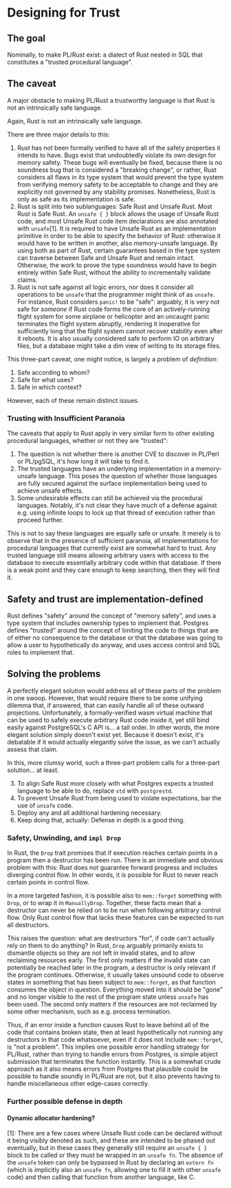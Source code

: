 # Designing for Trust

## The goal
Nominally, to make PL/Rust exist: a dialect of Rust nested in SQL that constitutes a "trusted procedural language".

## The caveat
A major obstacle to making PL/Rust a trustworthy language is that Rust is not an intrinsically safe language.

Again, Rust is not an intrinsically safe language.

There are three major details to this:

1. Rust has not been formally verified to have all of the safety properties it intends to have. Bugs exist that undoubtedly violate its own design for memory safety. These bugs will eventually be fixed, because there is no soundness bug that is considered a "breaking change", or rather, Rust considers all flaws in its type system that would prevent the type system from verifying memory safety to be acceptable to change and they are explicitly not governed by any stability promises. Nonetheless, Rust is only as safe as its implementation is safe.
2. Rust is split into two sublanguages: Safe Rust and Unsafe Rust. Most Rust is Safe Rust. An `unsafe { }` block allows the usage of Unsafe Rust code, and most Unsafe Rust code item declarations are also annotated with `unsafe`[1]. It is required to have Unsafe Rust as an implementation primitive in order to be able to specify the behavior of Rust: otherwise it would have to be written in another, also memory-unsafe language. By using both as part of Rust, certain guarantees based in the type system can traverse between Safe and Unsafe Rust and remain intact. Otherwise, the work to prove the type soundness would have to begin entirely within Safe Rust, without the ability to incrementally validate claims.
3. Rust is not safe against all logic errors, nor does it consider all operations to be `unsafe` that the programmer might think of as `unsafe`. For instance, Rust considers `panic!` to be "safe": arguably, it is very not safe for _someone_ if Rust code forms the core of an actively-running flight system for some airplane or helicopter and an uncaught panic terminates the flight system abruptly, rendering it inoperative for sufficiently long that the flight system cannot recover stability even after it reboots. It is also usually considered safe to perform IO on arbitrary files, but a database might take a dim view of writing to its storage files.

This three-part caveat, one might notice, is largely a problem of _definition_:

1. Safe according to whom?
2. Safe for what uses?
3. Safe in which context?

However, each of these remain distinct issues.

### Trusting with Insufficient Paranoia

The caveats that apply to Rust apply in very similar form to other existing procedural languages, whether or not they are "trusted":
1. The question is not whether there is another CVE to discover in PL/Perl or PL/pgSQL, it's how long it will take to find it.
2. The trusted languages have an underlying implementation in a memory-unsafe language. This poses the question of whether those languages are fully secured against the surface implementation being used to achieve unsafe effects.
3. Some undesirable effects can still be achieved via the procedural languages. Notably, it's not clear they have much of a defense against e.g. using infinite loops to lock up that thread of execution rather than proceed further.

This is not to say these languages are equally safe or unsafe. It merely is to observe that in the presence of sufficient paranoia, all implementations for procedural languages that currently exist are somewhat hard to trust. Any trusted language still means allowing arbitrary users with access to the database to execute essentially arbitrary code within that database. If there is a weak point and they care enough to keep searching, then they will find it.

## Safety and trust are implementation-defined

Rust defines "safety" around the concept of "memory safety", and uses a type system that includes ownership types to implement that.
Postgres defines "trusted" around the concept of limiting the code to things that are of either no consequence to the database or that the database was going to allow a user to hypothetically do anyway, and uses access control and SQL roles to implement that.

## Solving the problems

A perfectly elegant solution would address all of these parts of the problem in one swoop.
However, that would require there to be some unifying dilemma that, if answered, that can easily handle all of these outward projections.
Unfortunately, a formally-verified wasm virtual machine that can be used to safely execute arbitrary Rust code inside it,
yet still bind easily against PostgreSQL's C API is... a tall order. In other words, the more elegant solution simply doesn't exist yet.
Because it doesn't exist, it's debatable if it would actually elegantly solve the issue, as we can't actually assess that claim.

In this, more clumsy world, such a three-part problem calls for a three-part solution... at least.

3. To align Safe Rust more closely with what Postgres expects a trusted language to be able to do, replace `std` with `postgrestd`.
2. To prevent Unsafe Rust from being used to violate expectations, bar the use of `unsafe` code.
1. Deploy any and all additional hardening necessary.
0. Keep doing that, actually: Defense in depth is a good thing.

### Safety, Unwinding, and `impl Drop`

In Rust, the `Drop` trait promises that if execution reaches certain points in a program then a destructor has been run.
There is an immediate and obvious problem with this: Rust does not guarantee forward progress and includes diverging control flow.
In other words, it is possible for Rust to never reach certain points in control flow.

In a more targeted fashion, it is possible also to `mem::forget` something with `Drop`, or to wrap it in `ManuallyDrop`.
Together, these facts mean that a destructor can never be relied on to be run when following arbitrary control flow.
Only Rust control flow that lacks these features can be expected to run all destructors.

This raises the question: what are destructors "for", if code can't actually rely on them to do anything?
In Rust, `Drop` arguably primarily exists to dismantle objects so they are not left in invalid states, and to allow reclaiming resources early.
The first only matters if the invalid state can potentially be reached later in the program, a destructor is only relevant if the program continues.
Otherwise, it usually takes unsound code to observe states in something that has been subject to `mem::forget`, as that function consumes the object in question.
Everything moved into it should be "gone" and no longer visible to the rest of the program state unless `unsafe` has been used.
The second only matters if the resources are not reclaimed by some other mechanism, such as e.g. process termination.

Thus, if an error inside a function causes Rust to leave behind all of the code that contains broken state, then at least hypothetically not running any destructors in that code whatsoever, even if it does not include `mem::forget`, is "not a problem". This implies one possible error handling strategy for PL/Rust, rather than trying to handle errors from Postgres, is simple abject submission that terminates the function instantly. This is a somewhat crude approach as it also means errors from Postgres that plausible could be possible to handle soundly in PL/Rust are not, but it also prevents having to handle miscellaneous other edge-cases correctly.

### Further possible defense in depth

#### Dynamic allocator hardening?

[1]: There are a few cases where Unsafe Rust code can be declared without it being visibly denoted as such, and these are intended to be phased out eventually, but in these cases they generally still require an `unsafe { }` block to be called or they must be wrapped in an `unsafe fn`. The absence of the `unsafe` token can only be bypassed in Rust by declaring an `extern fn` (which is implicitly also an `unsafe fn`, allowing one to fill it with other `unsafe` code) and then calling that function from another language, like C.
